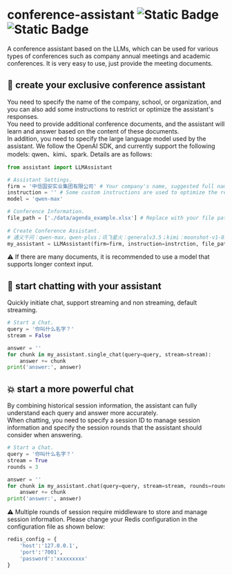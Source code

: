 # conference-assistant ![Static Badge](https://img.shields.io/badge/Apache-2.0-green) ![Static Badge](https://img.shields.io/badge/NewBie-NLP-blue)
A conference assistant based on the LLMs, which can be used for various types of conferences such as company annual meetings and academic conferences. It is very easy to use, just provide the meeting documents.

## 🤖 create your exclusive conference assistant  
You need to specify the name of the company, school, or organization, and you can also add some instructions to restrict or optimize the assistant's responses.  
You need to provide additional conference documents, and the assistant will learn and answer based on the content of these documents.  
In addition, you need to specify the large language model used by the assistant. We follow the OpenAI SDK, and currently support the following models: qwen、kimi、spark. 
 Details are as follows:  
```python 
from assistant import LLMAssistant

# Assistant Settings.
firm = '中信国安实业集团有限公司' # Your company's name, suggested full name.
instruction = '' # Some custom instructions are used to optimize the reply effect of the assistant.
model = 'qwen-max'

# Conference Information.
file_path = ['./data/agenda_example.xlsx'] # Replace with your file path.
        
# Create Conference Assistant.
# 通义千问：qwen-max，qwen-plus；讯飞星火：generalv3.5；kimi：moonshot-v1-8k，moonshot-v1-32k
my_assistant = LLMAssistant(firm=firm, instruction=instrction, file_path=file_path, model=model)
```  
⚠ If there are many documents, it is recommended to use a model that supports longer context input. 
## 💫 start chatting with your assistant  
Quickly initiate chat, support streaming and non streaming, default streaming.
```python 
# Start a Chat.
query = '你叫什么名字？'
stream = False

answer = ''
for chunk in my_assistant.single_chat(query=query, stream=stream):
    answer += chunk
print('answer:', answer)
```
## 💥 start a more powerful chat  
By combining historical session information, the assistant can fully understand each query and answer more accurately.  
When chatting, you need to specify a session ID to manage session information and specify the session rounds that the assistant should consider when answering.
```python 
# Start a Chat.
query = '你叫什么名字？'
stream = True
rounds = 3

answer = ''
for chunk in my_assistant.chat(query=query, stream=stream, rounds=rounds):
    answer += chunk
print('answer:', answer)
```
⚠ Multiple rounds of session require middleware to store and manage session information. Please change your Redis configuration in the configuration file as shown below:  
```python  
redis_config = {
    'host':'127.0.0.1',
    'port':'7001',
    'password':'xxxxxxxxx'
}
```